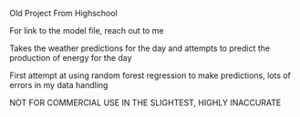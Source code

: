 Old Project From Highschool

For link to the model file, reach out to me

Takes the weather predictions for the day and attempts to predict the production of energy for the day

First attempt at using random forest regression to make predictions, lots of errors in my data handling

NOT FOR COMMERCIAL USE IN THE SLIGHTEST, HIGHLY INACCURATE
